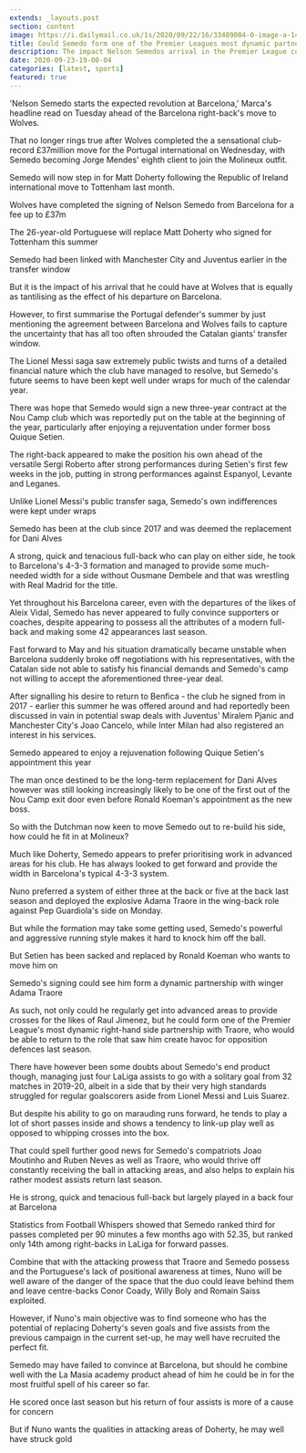 ```yaml
---
extends: _layouts.post
section: content
image: https://i.dailymail.co.uk/1s/2020/09/22/16/33489004-0-image-a-146_1600790231785.jpg 
title: Could Semedo form one of the Premier Leagues most dynamic partnerships at Wolves with Adama Traore? 
description: The impact Nelson Semedos arrival in the Premier League could have at Wolves is equally as tantilising as the effect of his departure on Barcelona. 
date: 2020-09-23-19-00-04 
categories: [latest, sports] 
featured: true 
--- 
```

'Nelson Semedo starts the expected revolution at Barcelona,' Marca's headline read on Tuesday ahead of the Barcelona right-back's move to Wolves. 

That no longer rings true after Wolves completed the a sensational club-record £37million move for the Portugal international on Wednesday, with Semedo becoming Jorge Mendes' eighth client to join the Molineux outfit.

Semedo will now step in for Matt Doherty following the Republic of Ireland international move to Tottenham last month. 

Wolves have completed the signing of Nelson Semedo from Barcelona for a fee up to £37m 

The 26-year-old Portuguese will replace Matt Doherty who signed for Tottenham this summer

Semedo had been linked with Manchester City and Juventus earlier in the transfer window

But it is the impact of his arrival that he could have at Wolves that is equally as tantilising as the effect of his departure on Barcelona.

However, to first summarise the Portugal defender's summer by just mentioning the agreement between Barcelona and Wolves fails to capture the uncertainty that has all too often shrouded the Catalan giants' transfer window.

The Lionel Messi saga saw extremely public twists and turns of a detailed financial nature which the club have managed to resolve, but Semedo's future seems to have been kept well under wraps for much of the calendar year.

There was hope that Semedo would sign a new three-year contract at the Nou Camp club which was reportedly put on the table at the beginning of the year, particularly after enjoying a rejuventation under former boss Quique Setien.

The right-back appeared to make the position his own ahead of the versatile Sergi Roberto after strong performances during Setien's first few weeks in the job, putting in strong performances against Espanyol, Levante and Leganes.

Unlike Lionel Messi's public transfer saga, Semedo's own indifferences were kept under wraps

Semedo has been at the club since 2017 and was deemed the replacement for Dani Alves

A strong, quick and tenacious full-back who can play on either side, he took to Barcelona's 4-3-3 formation and managed to provide some much-needed width for a side without Ousmane Dembele and that was wrestling with Real Madrid for the title.

Yet throughout his Barcelona career, even with the departures of the likes of Aleix Vidal, Semedo has never appeared to fully convince supporters or coaches, despite appearing to possess all the attributes of a modern full-back and making some 42 appearances last season.

Fast forward to May and his situation dramatically became unstable when Barcelona suddenly broke off negotiations with his representatives, with the Catalan side not able to satisfy his financial demands and Semedo's camp not willing to accept the aforementioned three-year deal.

After signalling his desire to return to Benfica - the club he signed from in 2017 - earlier this summer he was offered around and had reportedly been discussed in vain in potential swap deals with Juventus' Miralem Pjanic and Manchester City's Joao Cancelo, while Inter Milan had also registered an interest in his services.

Semedo appeared to enjoy a rejuvenation following Quique Setien's appointment this year

The man once destined to be the long-term replacement for Dani Alves however was still looking increasingly likely to be one of the first out of the Nou Camp exit door even before Ronald Koeman's appointment as the new boss.  

So with the Dutchman now keen to move Semedo out to re-build his side, how could he fit in at Molineux? 

Much like Doherty, Semedo appears to prefer prioritising work in advanced areas for his club. He has always looked to get forward and provide the width in Barcelona's typical 4-3-3 system.

Nuno preferred a system of either three at the back or five at the back last season and deployed the explosive Adama Traore in the wing-back role against Pep Guardiola's side on Monday. 

But while the formation may take some getting used, Semedo's powerful and aggressive running style makes it hard to knock him off the ball.

But Setien has been sacked and replaced by Ronald Koeman who wants to move him on

Semedo's signing could see him form a dynamic partnership with winger Adama Traore

As such, not only could he regularly get into advanced areas to provide crosses for the likes of Raul Jimenez, but he could form one of the Premier League's most dynamic right-hand side partnership with Traore, who would be able to return to the role that saw him create havoc for opposition defences last season.

There have however been some doubts about Semedo's end product though, managing just four LaLiga assists to go with a solitary goal from 32 matches in 2019-20, albeit in a side that by their very high standards struggled for regular goalscorers aside from Lionel Messi and Luis Suarez.

But despite his ability to go on marauding runs forward, he tends to play a lot of short passes inside and shows a tendency to link-up play well as opposed to whipping crosses into the box.

That could spell further good news for Semedo's compatriots Joao Moutinho and Ruben Neves as well as Traore, who would thrive off constantly receiving the ball in attacking areas, and also helps to explain his rather modest assists return last season.

He is strong, quick and tenacious full-back but largely played in a back four at Barcelona

Statistics from Football Whispers showed that Semedo ranked third for passes completed per 90 minutes a few months ago with 52.35, but ranked only 14th among right-backs in LaLiga for forward passes.

Combine that with the attacking prowess that Traore and Semedo possess and the Portuguese's lack of positional awareness at times, Nuno will be well aware of the danger of the space that the duo could leave behind them and leave centre-backs Conor Coady, Willy Boly and Romain Saiss exploited.

However, if Nuno's main objective was to find someone who has the potential of replacing Doherty's seven goals and five assists from the previous campaign in the current set-up, he may well have recruited the perfect fit. 

Semedo may have failed to convince at Barcelona, but should he combine well with the La Masia academy product ahead of him he could be in for the most fruitful spell of his career so far. 

He scored once last season but his return of four assists is more of a cause for concern

But if Nuno wants the qualities in attacking areas of Doherty, he may well have struck gold

